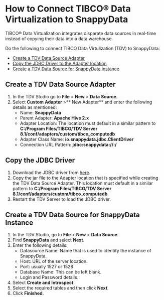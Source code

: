 # How to Connect TIBCO® Data Virtualization to SnappyData

TIBCO® Data Virtualization integrates disparate data sources in real-time instead of copying their data into a data warehouse. 

Do the following to connect TIBCO Data Virtulization (TDV) to SnappyData:

*	[Create a TDV Data Source Adapter](#create_datasource_tdv)
*	[Copy the JDBC Driver to the Adapter location](#copyjdbcdriver)
*	[Create a TDV Data Source for SnappyData instance](#createtcdbinstance)

<a id= create_datasource_tdv> </a>
## Create a TDV Data Source Adapter

1.	In the TDV Studio go to **File** > **New** > **Data** **Source**.
2.	Select **Custom** **Adapter** >** New Adapter** and enter the following details as mentioned:
	*	Name: **SnappyData**
	*	Parent Adapter: **Apache Hive 2.x**
	*	Adapter Location: The location must default in a similar pattern to **C:/Program Files/TIBCO/TDV Server 8.1/conf/adapters/custom/tibco_computedb**
	*	Adapter Class Name: **io.snappydata.jdbc.ClientDriver**
	*	Connection URL Pattern: **jdbc:snappydata://<HOST>:<PORT>/**

<a id= copyjdbcdriver> </a>
## Copy the JDBC Driver

1.	Download the JDBC driver from [here](https://github.com/TIBCOSoftware/snappydata/releases/download/v1.2.0/snappydata-jdbc_2.11-1.2.0.jar).
2.	Copy the jar file to the Adapter location that is specified while creating the TDV Data Source Adapter. This location must default in a similar pattern to **C:/Program Files/TIBCO/TDV Server 8.1/conf/adapters/custom/tibco_computedb**.
3.	Restart the TDV Server to load the JDBC driver.

<a id= createtcdbinstance> </a>
## Create a TDV Data Source for SnappyData Instance

1.	In the TDV Studio,  go to **File** > **New** > **Data Source**.
2.	Find **SnappyData** and select **Next**.
3.	Enter the following details:
	*	Datasource Name: Name that is used to identify the instance of SnappyData.
	*	Host: URL of the server location.
	*	Port: usually 1527 or 1528 
	*	Database Name: This can be left blank.
	*	Login and Password details.
4.	Select **Create and Introspect**.
5.	Select the required tables and then click **Next**.
6.	Click **Finished**.
